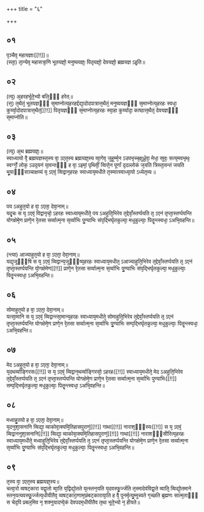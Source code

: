 +++
title = "६"

+++
## ०१
प᳘ञ्चैव᳘ महायज्ञाः[[!!]]॥  
(स्ता᳘) ता᳘न्येव᳘ महासत्रा᳘णि भूतयज्ञो᳘ मनुष्ययज्ञः᳘ पितृयज्ञो᳘ देवयज्ञो᳘ ब्रह्मयज्ञ ऽइ᳘ति॥  
## ०२
(त्य᳘) अ᳘हरहर्भूते᳘भ्यो बलि᳘ᳫँ᳘ हरेत्॥  
(त्त᳘) त᳘थैतं᳘ भूतयज्ञᳫँ᳭ स᳘माप्नोत्य᳘हरहर्द्दद्या᳘दोदपात्रात्त᳘थैतं᳘ मनुष्ययज्ञᳫँ᳭ स᳘माप्नोत्य᳘हरहः स्वधा᳘ कुर्य्या᳘दोदपात्रात्त᳘थैतं᳘[[!!]] पितृयज्ञᳫँ᳭ स᳘माप्नोत्य᳘हरहः स्वा᳘हा कुर्य्यादा᳘ काष्ठात्त᳘थैतं᳘ देवयज्ञᳫँ᳭ स᳘माप्नोति॥  
## ०३
(त्य᳘) अ᳘थ ब्रह्मयज्ञः᳘॥  
स्वाध्यायो वै᳘ ब्रह्मयज्ञस्त᳘स्य वा᳘ ऽएत᳘स्य ब्रह्मयज्ञ᳘स्य व्वा᳘गेव᳘ जुहूर्म्म᳘न ऽउपभृच्च᳘क्षुर्ध्रुवा᳘ मेधा᳘ स्रुवः᳘ सत्य᳘मवभृथः᳘ स्वर्ग्गो᳘ लोक᳘ ऽउद᳘यनं या᳘वन्तᳫँ᳭ ह वा᳘ ऽइमां᳘ पृथिवीं᳘ व्वित्ते᳘न पूर्णां द᳘दल्लोकं ज᳘यति त्रिस्ता᳘वन्तं जयति भू᳘याᳫँ᳭सञ्चाक्षय्यं य᳘ ऽएवं᳘ व्विद्वान᳘हरहः स्वाध्याय᳘मधीते त᳘स्मात्स्वाध्या᳘यो ऽध्येत᳘व्यः॥  
## ०४
पय ऽअहुत᳘यो ह वा᳘ ऽएता᳘ देवा᳘नाम्॥  
यदृ᳘चः स य᳘ ऽएवं᳘ विद्वानृचो᳘ ऽहरहः स्वाध्याय᳘मधीते᳘ पय ऽअहुति᳘भिरेव त᳘द्देवाँ᳘स्तर्प्पयति त᳘ ऽएनं तृप्ता᳘स्तर्प्पयन्ति योगक्षेमे᳘ण प्राणे᳘न रे᳘तसा सर्व्वात्म᳘ना स᳘र्व्वाभिः पु᳘ण्याभिः संप᳘द्भिर्घृतकुल्या᳘ मधुकुल्याः᳘ पितॄ᳘न्त्स्वधा᳘ ऽअभि᳘वहन्ति॥  
## ०५
(न्त्या) आज्याहुत᳘यो ह वा᳘ ऽएता᳘ देवा᳘नाम्॥  
यद्य᳘जूᳫँ᳭षि स य᳘ ऽएवं᳘ व्विद्वान्य᳘जूᳫँ᳭ष्य᳘हरहः स्वाध्याय᳘मधीत᳘ ऽआज्याहुति᳘भिरेव त᳘द्देवाँ᳘स्तर्प्पयति त᳘ ऽएनं तृप्ता᳘स्तर्प्पयन्ति यो᳘गक्षेमेण[[!!]] प्राणे᳘न रे᳘तसा सर्व्वात्म᳘ना स᳘र्व्वाभिः पु᳘ण्याभिः संप᳘द्भिर्घृतकुल्या᳘ मधुकुल्याः᳘ पितॄ᳘न्त्स्वधा᳘ ऽअभि᳘वहन्ति॥  
## ०६
सोमाहुत᳘यो ह वा᳘ ऽएता᳘ देवा᳘नाम्॥  
यत्सा᳘मानि स य᳘ ऽएवं᳘ व्विद्वान्त्सा᳘मान्य᳘हरहः स्वाध्याय᳘मधीते᳘ सोमाहुति᳘भिरेव त᳘द्देवाँ᳘स्तर्प्पयति त᳘ ऽएनं तृप्ता᳘स्तर्प्पयन्ति योगक्षेमे᳘ण प्राणे᳘न रे᳘तसा सर्व्वात्म᳘ना स᳘र्व्वाभिः पु᳘ण्याभिः सम्प᳘द्भिर्घृतकुल्या᳘ मधुकुल्याः᳘ पितॄ᳘न्त्स्वधा᳘ ऽअभि᳘वहन्ति॥  
## ०७
मेद ऽअहुत᳘यो ह वा᳘ ऽएता᳘ देवा᳘नाम्॥  
य᳘दथर्व्वाङ्गिरसः[[!!]] स य᳘ ऽएवं᳘ व्विद्वान᳘थर्व्वाङ्गिरसो᳘ ऽहरहः[[!!]] स्वाध्याय᳘मधीते᳘ मेद ऽअहुति᳘भिरेव त᳘द्देवाँ᳘स्तर्प्पयति त᳘ ऽएनं तृप्ता᳘स्तर्प्पयन्ति योगक्षेमे᳘ण प्राणे᳘न रे᳘तसा सर्व्वात्म᳘ना स᳘र्व्वाभिः पुण्याभिः[[!!]] सम्प᳘द्भिर्घृतकुल्या᳘ मधुकुल्याः᳘ पितॄ᳘न्त्स्वधा᳘ ऽअभि᳘वहन्ति॥  
## ०८
मध्वाहु᳘तयो ह वा᳘ ऽएता᳘ देवा᳘नाम्॥  
य᳘दनुशा᳘सनानि व्विद्या᳘ व्वाकोवा᳘क्यमि᳘तिहासपुराणं᳘[[!!]] गाथा[[!!]] नाराश᳘ᳫँ᳘स्यः[[!!]] स य᳘ ऽएवं᳘ व्विद्वाननुशा᳘सनानि[[!!]] व्विद्या᳘ व्वाकोवा᳘क्यमि᳘तिहासपुराणं᳘[[!!]] गाथा[[!!]] नाराशᳫँ᳭सीरित्य᳘हरहः स्वाध्याय᳘मधीते᳘ मध्वाहुति᳘भिरेव त᳘द्देवाँ᳘स्तर्प्पयति त᳘ ऽएनं तृप्ता᳘स्तर्प्पयन्ति योगक्षेमे᳘ण प्राणे᳘न रे᳘तसा सर्व्वात्म᳘ना स᳘र्व्वाभिः पु᳘ण्याभिः संप᳘द्भिर्घृतकुल्या᳘ मधुकुल्याः᳘ पितॄ᳘न्त्स्वधा᳘ ऽअभि᳘वहन्ति॥  
## ०९
त᳘स्य वा᳘ ऽएत᳘स्य ब्रह्मयज्ञ᳘स्य॥  
चत्वा᳘रो व्वषट्कारा यद्वा᳘तो व्वा᳘ति य᳘द्विद्यो᳘तते य᳘त्स्तन᳘यति य᳘दवस्फू᳘र्ज्जति त᳘स्मादेवंविद्वा᳘ते व्वाति᳘ व्विद्यो᳘तमाने स्तन᳘यत्यवस्फू᳘र्ज्जत्य᳘धीयीतैव᳘ व्वषट्कारा᳘णाम᳘छंबट्काराया᳘ति ह वै᳘ पुनर्मृत्यु᳘म्मुच्यते ग᳘च्छति ब्र᳘ह्मणः सात्म᳘ताᳫँ᳭ स चेद᳘पि प्रबल᳘मिव न᳘ शक्नुयादप्ये᳘कं देवपदम᳘धीयीतैव त᳘था भूते᳘भ्यो न᳘ हीयते॥  
